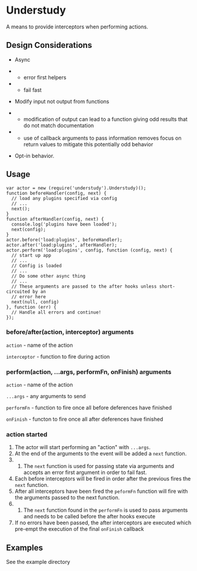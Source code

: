 # Understudy

A means to provide interceptors when performing actions.

## Design Considerations

* Async

* * error first helpers

* * fail fast

* Modify input not output from functions

* * modification of output can lead to a function giving odd results that do not match documentation

* * use of callback arguments to pass information removes focus on return values to mitigate this potentially odd behavior

* Opt-in behavior.

## Usage

```
var actor = new (require('understudy').Understudy)();
function beforeHandler(config, next) {
  // load any plugins specified via config
  // ...
  next();
}
function afterHandler(config, next) {
  console.log('plugins have been loaded');
  next(config);
}
actor.before('load:plugins', beforeHandler);
actor.after('load:plugins', afterHandler);
actor.perform('load:plugins', config, function (config, next) {
  // start up app
  // ...
  // Config is loaded
  // ...
  // Do some other async thing
  // ...
  // These arguments are passed to the after hooks unless short-circuited by an
  // error here
  next(null, config)
}, function (err) {
  // Handle all errors and continue!
});
```

### before/after(action, interceptor) arguments

`action` - name of the action

`interceptor` - function to fire during action


### perform(action, ...args, performFn, onFinish) arguments

`action` - name of the action

`...args` - any arguments to send

`performFn` - function to fire once all before deferences have finished

`onFinish` - functon to fire once all after deferences have finished


### action started

1. The actor will start performing an "action" with `...args`.
2. At the end of the arguments to the event will be added a `next` function.
2. 1. The `next` function is used for passing state via arguments and accepts an error first argument in order to fail fast.
3. Each before interceptors will be fired in order after the previous fires the `next` function.
4. After all interceptors have been fired the `peformFn` function will fire with the arguments passed to the next function.
4. 1. The `next` function found in the `performFn` is used to pass arguments and needs to be called before the after hooks execute
5. If no errors have been passed, the after interceptors are executed which pre-empt the execution of the final `onFinish` callback

## Examples

See the example directory
